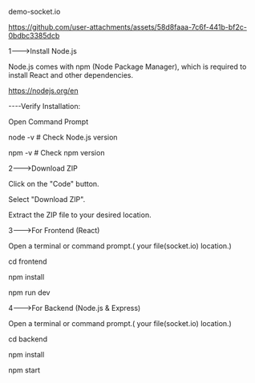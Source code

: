 demo-socket.io

https://github.com/user-attachments/assets/58d8faaa-7c6f-441b-bf2c-0bdbc3385dcb

1--->Install Node.js






Node.js comes with npm (Node Package Manager), which is required to install React and other dependencies.

https://nodejs.org/en

----Verify Installation:

  Open Command Prompt 


  
  node -v  # Check Node.js version

  
  npm -v   # Check npm version

2--->Download ZIP

Click on the "Code" button.


Select "Download ZIP".


Extract the ZIP file to your desired location.

3--->For Frontend (React)

Open a terminal or command prompt.( your file(socket.io) location.)


cd frontend


npm install


npm run dev

4--->For Backend (Node.js & Express)
 
 Open a terminal or command prompt.( your file(socket.io) location.)

 
 cd backend

 
 npm install

 
 npm start
  
